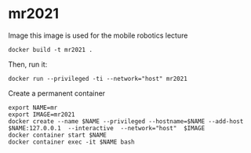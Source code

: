 # mr2021
Image this image is used for the mobile robotics lecture

```
docker build -t mr2021 .
```

Then, run it:
```
docker run --privileged -ti --network="host" mr2021
```

Create a permanent container
```
export NAME=mr
export IMAGE=mr2021
docker create --name $NAME --privileged --hostname=$NAME --add-host $NAME:127.0.0.1  --interactive  --network="host"  $IMAGE
docker container start $NAME
docker container exec -it $NAME bash
```
